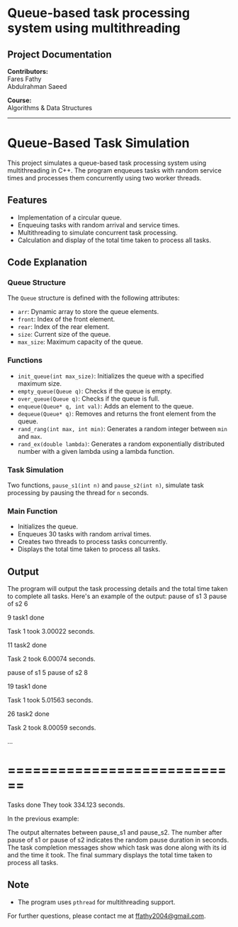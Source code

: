 # Queue-based task processing system using multithreading

## Project Documentation

**Contributors:**  
Fares Fathy  
Abdulrahman Saeed

**Course:**  
Algorithms & Data Structures

---
# Queue-Based Task Simulation

This project simulates a queue-based task processing system using multithreading in C++. The program enqueues tasks with random service times and processes them concurrently using two worker threads.

## Features

- Implementation of a circular queue.
- Enqueuing tasks with random arrival and service times.
- Multithreading to simulate concurrent task processing.
- Calculation and display of the total time taken to process all tasks.

## Code Explanation

### Queue Structure

The `Queue` structure is defined with the following attributes:
- `arr`: Dynamic array to store the queue elements.
- `front`: Index of the front element.
- `rear`: Index of the rear element.
- `size`: Current size of the queue.
- `max_size`: Maximum capacity of the queue.

### Functions

- `init_queue(int max_size)`: Initializes the queue with a specified maximum size.
- `empty_queue(Queue q)`: Checks if the queue is empty.
- `over_queue(Queue q)`: Checks if the queue is full.
- `enqueue(Queue* q, int val)`: Adds an element to the queue.
- `dequeue(Queue* q)`: Removes and returns the front element from the queue.
- `rand_rang(int max, int min)`: Generates a random integer between `min` and `max`.
- `rand_ex(double lambda)`: Generates a random exponentially distributed number with a given lambda using a lambda function.

### Task Simulation

Two functions, `pause_s1(int n)` and `pause_s2(int n)`, simulate task processing by pausing the thread for `n` seconds.

### Main Function

- Initializes the queue.
- Enqueues 30 tasks with random arrival times.
- Creates two threads to process tasks concurrently.
- Displays the total time taken to process all tasks.

## Output

The program will output the task processing details and the total time taken to complete all tasks.
Here's an example of the output:
pause of s1
 3
pause of s2
 6

9 task1 done

Task 1 took 3.00022 seconds.

11 task2 done

Task 2 took 6.00074 seconds.


pause of s1
 5
pause of s2
 8

19 task1 done

Task 1 took 5.01563 seconds.

26 task2 done

Task 2 took 8.00059 seconds.

...

============================
============================
Tasks done
They took 334.123 seconds.

In the previous example:

The output alternates between pause_s1 and pause_s2.
The number after pause of s1 or pause of s2 indicates the random pause duration in seconds.
The task completion messages show which task was done along with its id and the time it took.
The final summary displays the total time taken to process all tasks.

## Note
- The program uses `pthread` for multithreading support.

For further questions, please contact me at ffathy2004@gmail.com.
